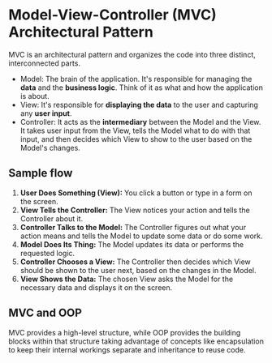# Model-View-Controller (MVC) Architectural Pattern

MVC is an architectural pattern and organizes the code into three distinct, interconnected parts.

* Model: The brain of the application. It's responsible for managing the **data** and the **business logic**. Think of it as what and how the application is about.
* View: It's responsible for **displaying the data** to the user and capturing any **user input**.
* Controller: It acts as the **intermediary** between the Model and the View. It takes user input from the View, tells the Model what to do with that input, and then decides which View to show to the user based on the Model's changes.

## Sample flow

1.  **User Does Something (View):** You click a button or type in a form on the screen.
2.  **View Tells the Controller:** The View notices your action and tells the Controller about it.
3.  **Controller Talks to the Model:** The Controller figures out what your action means and tells the Model to update some data or do some work.
4.  **Model Does Its Thing:** The Model updates its data or performs the requested logic.
5.  **Controller Chooses a View:** The Controller then decides which View should be shown to the user next,  based on the changes in the Model.
6.  **View Shows the Data:** The chosen View asks the Model for the necessary data and displays it on the screen.

## MVC and OOP

MVC provides a high-level structure, while OOP provides the building blocks within that structure taking advantage of concepts like encapsulation to keep their internal workings separate and inheritance to reuse code. 